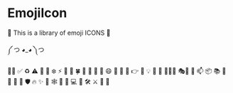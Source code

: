 # EmojiIcon
👋 This is a library of emoji ICONS 👀

 ༼ つ ◕_◕ ༽つ

🎯🚫 ✅ ♻️ ⚠️
🐹 🐛 
❄️ ⚡
🍇 
🌱 🍀 🌼 🌸 
👋 🤔 😄 🤗 👦 🤝 👉 💪
💡
👯 👥 ⛹🏾‍♂️ 🎭🤺
💬 📫 📦 📚 📝 
🚢 🚄 🚀 🛡️ 🔥 ✨ 🎈 🕸 🔭 
🧪 💻 🔨 🛠 ⚔️ 🏹 🥂 

